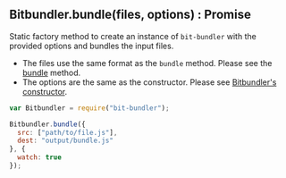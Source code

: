 ## Bitbundler.bundle(files, options) : Promise

Static factory method to create an instance of `bit-bundler` with the provided options and bundles the input files.

* The files use the same format as the `bundle` method. Please see the [bundle](Bitbundler.md#bundlefiles--promise) method.
* The options are the same as the constructor. Please see [Bitbundler's constructor](Bitbundler.md#bitbundleroptions--bitbundler).

``` javascript
var Bitbundler = require("bit-bundler");

Bitbundler.bundle({
  src: ["path/to/file.js"],
  dest: "output/bundle.js"
}, {
  watch: true
});
```
